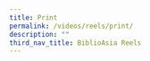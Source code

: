 ```yaml
---
title: Print
permalink: /videos/reels/print/
description: ""
third_nav_title: BiblioAsia Reels
---
```

